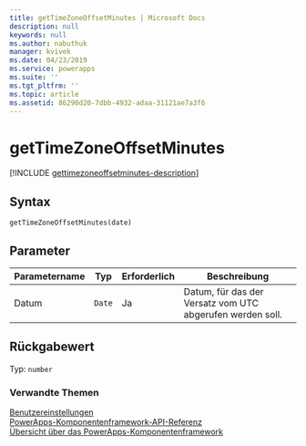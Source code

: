 ```yaml
---
title: getTimeZoneOffsetMinutes | Microsoft Docs
description: null
keywords: null
ms.author: nabuthuk
manager: kvivek
ms.date: 04/23/2019
ms.service: powerapps
ms.suite: ''
ms.tgt_pltfrm: ''
ms.topic: article
ms.assetid: 86290d20-7dbb-4932-adaa-31121ae7a3f6
---
```


# <a name="gettimezoneoffsetminutes"></a>getTimeZoneOffsetMinutes

[!INCLUDE [gettimezoneoffsetminutes-description](includes/gettimezoneoffsetminutes-description.md)]

## <a name="syntax"></a>Syntax

`getTimeZoneOffsetMinutes(date)`

## <a name="parameters"></a>Parameter

| Parametername|Typ|Erforderlich|Beschreibung|
| ------------- |----|--------|-----------|
|Datum|`Date`|Ja|Datum, für das der Versatz vom UTC abgerufen werden soll.|

## <a name="return-value"></a>Rückgabewert

Typ: `number`


### <a name="related-topics"></a>Verwandte Themen

[Benutzereinstellungen](../usersettings.md)<br/>
[PowerApps-Komponentenframework-API-Referenz](../../reference/index.md)<br/>
[Übersicht über das PowerApps-Komponentenframework](../../overview.md)